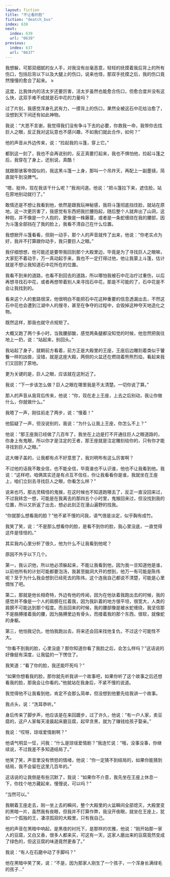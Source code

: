```yaml
---
layout: fiction
title: "不让看的脸"
fiction: "deatch_bus"
index: 638
next:
  index: 639
  url: "0639"
previous:
  index: 637
  url: "0637"
---
```

我想躲，可那双细腻的女人手，对我没有丝毫恶意，轻轻的抚摸着我后背上的所有伤口，包括后背以下以及大腿上的伤口，说来也怪，那双手抚摸之后，我的伤口竟然慢慢的愈合了起来。 ≥

这度，比我体内的活太岁还要厉害，活太岁虽然也能愈合伤口，但愈合度并没有这么快，这双手难不成就是石中花的力量吗？

过了片刻，我感觉浑身孔武有力，一摸背上的伤口，果然全被这石中花给治愈了，没想到天下间还有如此神物。

我说：“大恩不言谢，我觉得我们没有争斗下去的必要，你救我一命，我带你去找巨人之眼，反正我对这玩意也不感兴趣，不如我们就此合作，如何？”

他的声音从外边传来，说：“捡起我的斗篷，穿上它。”

都到这一刻了，我也不会再说别的，反正真要打起来，我也不惧怕他，捡起斗篷之后，我穿在了身上，还别说，真酷！

就跟那骇客帝国似的，我这黑斗篷一上身，那叫一个吊炸天，再配上一副墨镜，简直就牛到没脾气。

“嗯，挺帅，现在我该干什么呢？”我询问道。他说：“把斗篷拉下来，遮住脸，站在原地别动就行了。”

敢情还是不想让我看到他，依然是跟我玩神秘感，我将斗篷彻底挡住脸，就站在原地，这一次更厉害了，我感觉有东西把我拦腰抱起，随后整个人就奔出了山洞，这种抱，并不像是一个人抱的，更像是一株藤蔓，或者是一条蛇缠绕在我的腰部，因为斗篷全部挡在了我的脸上，我看不清自己在什么位置。

我想掀开斗篷看看，但刚一动手，那个人的声音就传了出来，他说：“你老实点为好，我并不打算跟你动手，我只要巨人之眼。”

我仔细想想，他可能还是要带我回到那个大殿里边，毕竟是为了寻找巨人之眼嘛，大家犯不着动手，万一真动起手来，我也不一定打得过他，他让我蒙上斗篷，估计就是不想让我知道石中花所在的位置。

我看不到来的道路，也看不到回去的道路，所以哪怕我被石中花治疗过重伤，以后再想寻找石中花，或者再想带着别人来寻找石中花，那是不可能的了，石中花是不会让我找到的。

看来这个人的套路很深，他很明白不能把石中花这种重要的信息透漏出去，不然这石中花也会遭到江湖中人的搜寻，甚至在争夺的过程中，会毁掉这种夺天地造化之物。

既然这样，那我也就守点规矩了。

大概又跑了两个多小时，当我腰部酸，感觉两条腿都没知觉的时候，他忽然把我往地上一扔，说：“站起来，别回头。”

我站起了身子，就朝前方看着，前方正是大殿里的王座，王座后边雕刻着类似于饕餮一样的凶兽，没错，就是这座大殿，两侧的火盆还在燃烧着熊熊烈焰，看起来我们又回到了原地。

更为关键的是，巨人之眼，应该就在这附近了。

我说：“下一步该怎么做？巨人之眼在哪里我是不太清楚。一切你说了算。”

那人的声音从我背后传来，他说：“你，现在走上王座，上去之后别动，我让你做什么，你就做什么。”

我嗯了一声，刚往前走了两步，说：“慢着！”

他狐疑了一声，但没说别的，我说：“为什么让我上王座，你怎么不上？”

他说：“那王座我已经做了几百年了，我坐在上边是打不开通往巨人之眼道路的，你身上有鬼眼，所以你才是注定的王者，那王座就是注定雕刻给你的，只有你才能寻找到巨人之眼。”

这大帽子盖的，让我都有点不好意思了，我刘明布有这么厉害啊？

不过他的话我不敢全信，也不能全信，毕竟谁也不认识谁，他也不让我看到他。我说：“这样吧，咱俩其实还是有点互不信任，你让我看看你是谁，我就坐在王座上，咱们立刻去寻找巨人之眼，你看怎么样？”

说来也巧，那古灵精怪的鬼猴，在这时候也不知道跑哪去了，反正一直没回来过，不过我转念一想，可能是在我离去的那四五个小时里，鬼猴回来过，但没找到我的位置，所以又折返了出去，想必此刻正在漫山遍野的找我。

“你就那么想看我的脸？”他不紧不慢的问我，语气很是淡定，似乎胸有成竹。

我笑了笑，说：“不是那么想看你的脸，是看不到你的脸，我心里没底，一直觉得这件是怪怪的。”

其实我内心里分析了很久，他为什么不让我看到他呢？

原因不外乎以下几个。

第一，我认识他，所以他必须躲起来，不能让我看到他，因为我一旦知道他是谁，以前他所有的计划可能都要泡汤，我甚至脑洞大开的想到，他万一有可能是陈伟呢？至于为什么我会想到已经死去的陈伟，这个连我自己都说不清楚，可能是心里惆怅了吧。

第二，那就是他长相奇特，外边有他的传闻，因为在他驮着我跑出去的时候，我的感觉并不像是一个人的肩膀在扛着我，因为我趴着的地方很平坦，很宽大，人类的肩膀不可能达到那个程度。而且回来的时候，我的腰部像是被水蛇缠绕，我坚信那不是胳膊搂着我的腰，因为胳膊里边有骨头，而搂着我的那个东西，很软，就像蛇的身躯。

第三，他怕我记仇，他怕我跑出去，将来还会回来找他复仇，不过这个可能性不大。

“你看不到我的脸，心里没底？那你知道你看了我脸之后，会怎么样吗？”这话说的好像挺有深度，让我猛的一下愣住了。

我笑道：“看了你的脸，我还能吓死吗？”

“如果你想看我的脸，那你就先听我讲一个故事吧，如果你听了这个故事之后还想看我的脸，那我会让你看的。”他就站在我身后，不紧不慢的说道。

我觉得他不让我看到他，肯定不会那么简单，但没想到他要先给我讲一个故事。

我点头，说：“洗耳恭听。”

身后传来了脚步声，他应该是在来回踱步，过了许久，他说：“有一户人家，卖豆腐的，这户人家每天凌晨起床磨豆腐，起早贪黑，就为了赚钱给孩子娶亲。”

我说：“哎呀，琼瑶爱情剧啊？”

他语气明显一怔，问我：“什么是琼瑶爱情剧？”我连忙说：“哦，没事没事，你继续说，不过我差不多知道结局了。”

他笑了笑，声音里没有愤怒的情绪，他说：“你一定猜不到结局的，如果你能猜到结局，我不会留在这里几百年的。”

这话说的让我倒是有些沉默了，我说：“如果你不介意，我先坐在王座上休息一下，你找个地方藏起来，慢慢说，可以吗？”

“当然可以。”

我朝着王座走去，刚一坐上去的瞬间，整个大殿里的火盆瞬间全部熄灭，大殿里变的黑暗一片，虽然我有夜眼，但我并不打算作弊，我没开夜眼，就坐在王座上，犹如一个孤独的王，凄凉孤寂的大殿里，只有我自己。

他的声音在黑暗中响起，是黑夜的衬托下，是那样的优雅，他说：“刚开始那一家人的豆腐，又白又香，很多人都来买，可这有一天，这家人磨出来的豆腐竟然变成了绿色的，但这豆腐的味道竟然更香了。”

我说：“有人在石磨中动了手脚吗？”

他在黑暗中笑了笑，说：“不是，因为那家人刚生了一个孩子，一个浑身长满绿毛的孩子...”